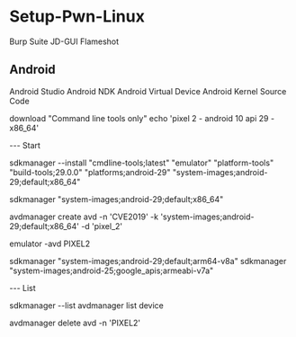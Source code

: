 # Setup-Pwn-Linux

Burp Suite
JD-GUI
Flameshot

## Android

Android Studio
Android NDK
Android Virtual Device
Android Kernel Source Code

download "Command line tools only" 
echo 'pixel 2 - android 10 api 29 - x86_64'

--- Start

sdkmanager --install "cmdline-tools;latest" "emulator" "platform-tools" "build-tools;29.0.0" "platforms;android-29" "system-images;android-29;default;x86_64" 

sdkmanager "system-images;android-29;default;x86_64"

avdmanager create avd -n 'CVE2019' -k 'system-images;android-29;default;x86_64' -d 'pixel_2'

emulator -avd PIXEL2

sdkmanager "system-images;android-29;default;arm64-v8a"
sdkmanager "system-images;android-25;google_apis;armeabi-v7a"


--- List

sdkmanager --list
avdmanager list device

avdmanager delete avd -n 'PIXEL2'





